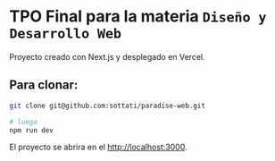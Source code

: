 # TPO Final para la materia `Diseño y Desarrollo Web`

Proyecto creado con Next.js y desplegado en Vercel.

## Para clonar:

```bash
git clone git@github.com:sottati/paradise-web.git

# luego
npm run dev
```

El proyecto se abrira en el [http://localhost:3000](http://localhost:3000).
